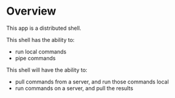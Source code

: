 # Overview
This app is a distributed shell. 

This shell has the ability to: 
- run local commands
- pipe commands 

This shell will have the ability to: 
- pull commands from a server, and run those commands local
- run commands on a server, and pull the results
